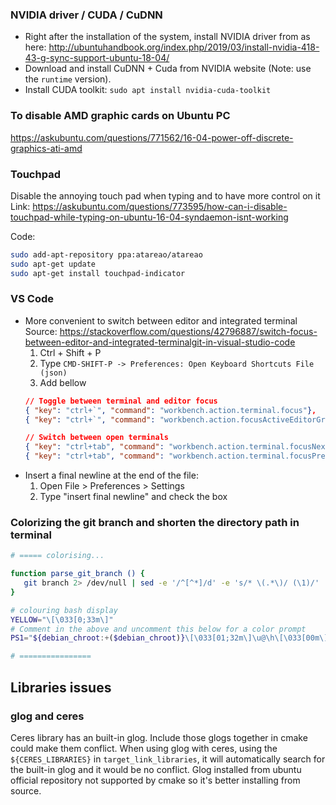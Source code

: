 ### NVIDIA driver / CUDA / CuDNN
* Right after the installation of the system, install NVIDIA driver from as here: http://ubuntuhandbook.org/index.php/2019/03/install-nvidia-418-43-g-sync-support-ubuntu-18-04/
* Download and install CuDNN + Cuda from NVIDIA website (Note: use the `runtime` version).
* Install CUDA toolkit: `sudo apt install nvidia-cuda-toolkit`

### To disable AMD graphic cards on Ubuntu PC
https://askubuntu.com/questions/771562/16-04-power-off-discrete-graphics-ati-amd

### Touchpad
Disable the annoying touch pad when typing and to have more control on it
Link: https://askubuntu.com/questions/773595/how-can-i-disable-touchpad-while-typing-on-ubuntu-16-04-syndaemon-isnt-working

Code:
```bash
sudo add-apt-repository ppa:atareao/atareao
sudo apt-get update
sudo apt-get install touchpad-indicator
```

### VS Code
* More convenient to switch between editor and integrated terminal
Source: https://stackoverflow.com/questions/42796887/switch-focus-between-editor-and-integrated-terminalgit-in-visual-studio-code
   1) Ctrl + Shift + P
   2) Type `CMD-SHIFT-P -> Preferences: Open Keyboard Shortcuts File (json)`
   3) Add bellow
   ```json
   // Toggle between terminal and editor focus
   { "key": "ctrl+`", "command": "workbench.action.terminal.focus"},
   { "key": "ctrl+`", "command": "workbench.action.focusActiveEditorGroup", "when": "terminalFocus"}

   // Switch between open terminals
   { "key": "ctrl+tab", "command": "workbench.action.terminal.focusNext", "when": "terminalFocus" },
   { "key": "ctrl+tab", "command": "workbench.action.terminal.focusPrevious", "when": "terminalFocus" }
   ```
* Insert a final newline at the end of the file:
   1) Open File > Preferences > Settings
   2) Type "insert final newline" and check the box

### Colorizing the git branch and shorten the directory path in terminal
```bash
# ===== colorising...

function parse_git_branch () {
   git branch 2> /dev/null | sed -e '/^[^*]/d' -e 's/* \(.*\)/ (\1)/'
}

# colouring bash display
YELLOW="\[\033[0;33m\]"
# Comment in the above and uncomment this below for a color prompt
PS1="${debian_chroot:+($debian_chroot)}\[\033[01;32m\]\u@\h\[\033[00m\]:\[\033[01;34m\]\W$YELLOW\$(parse_git_branch)\[\033[00m\]\$ "

# ================
```

## Libraries issues
### glog and ceres
Ceres library has an built-in glog. Include those glogs together in cmake could make them conflict. When using glog with ceres, using the `${CERES_LIBRARIES}` in `target_link_libraries`, it will automatically search for the built-in glog and it would be no conflict.
Glog installed from ubuntu official repository not supported by cmake so it's better installing from source.

